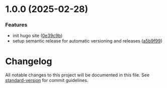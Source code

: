 # 1.0.0 (2025-02-28)


### Features

* init hugo site ([0e39c9b](https://github.com/pelicanbaytennisgroups/www/commit/0e39c9b4ca3556665d7894a21e6fcf15d65cb2a2))
* setup semantic release for automatic versioning and releases ([a5b9f99](https://github.com/pelicanbaytennisgroups/www/commit/a5b9f99229b28769cc3cabfcc0bd94caea4c5cf5))

# Changelog

All notable changes to this project will be documented in this file. See [standard-version](https://github.com/conventional-changelog/standard-version) for commit guidelines.

